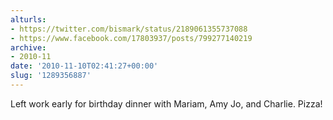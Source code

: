 ```yaml
---
alturls:
- https://twitter.com/bismark/status/2189061355737088
- https://www.facebook.com/17803937/posts/799277140219
archive:
- 2010-11
date: '2010-11-10T02:41:27+00:00'
slug: '1289356887'
---
```


Left work early for birthday dinner with Mariam, Amy Jo, and Charlie. Pizza!

